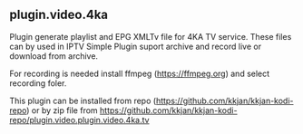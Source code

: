 ## plugin.video.4ka

Plugin generate playlist and EPG XMLTv file for 4KA TV service. These files can by used in IPTV Simple
Plugin suport archive and record live or download  from archive.

For recording is needed install ffmpeg (https://ffmpeg.org) and select recording foler.

This plugin can be installed from repo (https://github.com/kkjan/kkjan-kodi-repo) or by zip file from https://github.com/kkjan/kkjan-kodi-repo/plugin.video.plugin.video.4ka.tv